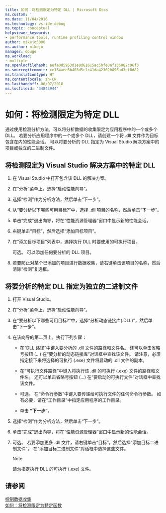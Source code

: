 ```yaml
---
title: 如何：将检测限定为特定 DLL | Microsoft Docs
ms.custom: ''
ms.date: 11/04/2016
ms.technology: vs-ide-debug
ms.topic: conceptual
helpviewer_keywords:
- performance tools, runtime profiling control window
author: mikejo5000
ms.author: mikejo
manager: douge
ms.workload:
- multiple
ms.openlocfilehash: aefa0d5953d1e8d61615ac5bfe0af136082c96f3
ms.sourcegitcommit: ce154aee5b403d5c1c41da42302b896ad3cf8d82
ms.translationtype: HT
ms.contentlocale: zh-CN
ms.lasthandoff: 06/07/2018
ms.locfileid: "34843944"
---
```

# <a name="how-to-limit-instrumentation-to-specific-dlls"></a>如何：将检测限定为特定 DLL

通过使用检测分析方法，可以将分析数据的收集限定为应用程序中的一个或多个 DLL。 若要分析应用程序中的一个或多个 DLL，请创建一个将 .dll 文件作为目标包含在内的性能会话。 可以将要分析的 DLL 指定为 Visual Studio 解决方案中的项目或独立的二进制文件。

## <a name="to-limit-instrumentation-to-specific-dlls-in-a-visual-studio-solution"></a>将检测限定为 Visual Studio 解决方案中的特定 DLL

1. 在 Visual Studio 中打开包含该 DLL 的解决方案。

2. 在“分析”菜单上，选择“启动性能向导”。

3. 选择“检测”作为分析方法，然后单击“下一步”。

4. 从“要分析以下哪些可用目标?”中，选择 .dll 项目的名称，然后单击“下一步”。

5. 单击“完成”退出向导，将在“性能资源管理器”窗口中显示新的性能会话。

6. 右键单击“目标”，然后选择“添加目标项目”。

7. 在“添加目标项目”列表中，选择执行 DLL 时要使用的可执行项目。

     可选。 可以添加任何要分析的 DLL 项目。

8. 若要防止对某个已添加的项目进行数据收集，请右键单击该项目的名称，然后清除“检测”复选框。

## <a name="to-specify-specific-dlls-to-profile-as-independent-binaries"></a>将要分析的特定 DLL 指定为独立的二进制文件

1. 打开 Visual Studio。

2. 在“分析”菜单上，选择“启动性能向导”。

3. 在“要分析以下哪些可用目标?”中，选择“分析动态链接库(.DLL)”，然后单击“下一步”。

4. 在该向导的第二页上，执行下列步骤：

    - 在“DLL 路径”中键入要分析的 .dll 文件的路径和文件名。 还可以单击省略号按钮 (...) 在“要分析的动态链接库”对话框中查找该文件。 请注意，必须指定接下来将选择的可执行 (.exe) 文件将启动的 .dll 文件的副本。

    - 在“可执行文件路径”中键入将执行该 .dll 的可执行 (.exe) 文件的路径和文件名。 还可以单击省略号按钮 (...) 在“要启动的可执行文件”对话框中查找该文件。

    - 可选。 在“命令行参数”中键入要传递给可执行文件的任何命令行参数。 如有必要，请在“工作目录”中指定应用程序的工作目录。

    - 单击 **“下一步”**。

5. 选择“检测”作为分析方法，然后单击“下一步”。

6. 单击“完成”退出向导，将在“性能资源管理器”窗口中显示新的性能会话。

7. 可选。 若要添加更多 .dll 文件，请右键单击“目标”，然后选择“添加目标二进制文件”。 在“添加目标二进制文件”对话框中选择这些文件。

    > [!NOTE]
    > 请勿指定执行 DLL 的可执行 (.exe) 文件。

## <a name="see-also"></a>请参阅

[控制数据收集](../profiling/controlling-data-collection.md)  
[如何：将检测限定为特定函数](../profiling/how-to-limit-instrumentation-to-specific-functions.md)